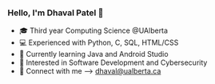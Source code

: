 ### Hello, I'm Dhaval Patel 👋

- 🎓 Third year Computing Science @UAlberta
- 💻 Experienced with Python, C, SQL, HTML/CSS
- 🎯 Currently learning Java and Android Studio
- 🔎 Interested in Software Development and Cybersecurity
- 🙌 Connect with me --> dhaval@ualberta.ca
